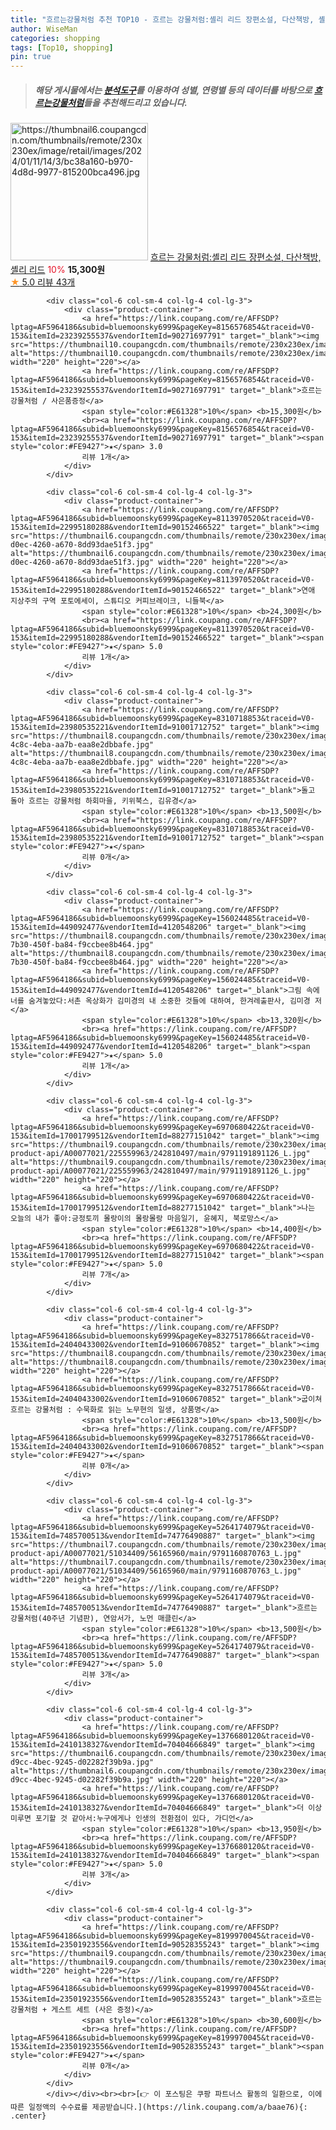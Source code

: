 ```yaml
---
title: "흐르는강물처럼 추천 TOP10 - 흐르는 강물처럼:셸리 리드 장편소설, 다산책방, 셸리 리드"
author: WiseMan
categories: shopping
tags: [Top10, shopping]
pin: true
---
```


> ##### 해당 게시물에서는 [**분석도구**](https://itemscout.io/)를 이용하여 **성별**, **연령별** 등의 데이터를 바탕으로 [**흐르는강물처럼**](https://link.coupang.com/a/baae76)들을 추천해드리고 있습니다.
<div class="container"><div class="row">
            <div class="col-6 col-sm-4 col-lg-4 col-lg-3">
                <div class="product-container">
                    <a href="https://link.coupang.com/re/AFFSDP?lptag=AF5964186&subid=bluemoonsky6999&pageKey=7814559572&traceid=V0-153&itemId=21206700190&vendorItemId=88343119456" target="_blank"><img src="https://thumbnail6.coupangcdn.com/thumbnails/remote/230x230ex/image/retail/images/2024/01/11/14/3/bc38a160-b970-4d8d-9977-815200bca496.jpg" alt="https://thumbnail6.coupangcdn.com/thumbnails/remote/230x230ex/image/retail/images/2024/01/11/14/3/bc38a160-b970-4d8d-9977-815200bca496.jpg" width="220" height="220"></a>
                    <a href="https://link.coupang.com/re/AFFSDP?lptag=AF5964186&subid=bluemoonsky6999&pageKey=7814559572&traceid=V0-153&itemId=21206700190&vendorItemId=88343119456" target="_blank">흐르는 강물처럼:셸리 리드 장편소설, 다산책방, 셸리 리드</a>
                    <span style="color:#E61328">10%</span> <b>15,300원</b>
                    <br><a href="https://link.coupang.com/re/AFFSDP?lptag=AF5964186&subid=bluemoonsky6999&pageKey=7814559572&traceid=V0-153&itemId=21206700190&vendorItemId=88343119456" target="_blank"><span style="color:#FE9427">★</span> 5.0
                    리뷰 43개</a>
                </div>
            </div>
            
            <div class="col-6 col-sm-4 col-lg-4 col-lg-3">
                <div class="product-container">
                    <a href="https://link.coupang.com/re/AFFSDP?lptag=AF5964186&subid=bluemoonsky6999&pageKey=8156576854&traceid=V0-153&itemId=23239255537&vendorItemId=90271697791" target="_blank"><img src="https://thumbnail10.coupangcdn.com/thumbnails/remote/230x230ex/image/vendor_inventory/7f69/8c289e47e0432cf008d7849109b6d77c6309de6b6b1946e2c5d03663c64e.jpg" alt="https://thumbnail10.coupangcdn.com/thumbnails/remote/230x230ex/image/vendor_inventory/7f69/8c289e47e0432cf008d7849109b6d77c6309de6b6b1946e2c5d03663c64e.jpg" width="220" height="220"></a>
                    <a href="https://link.coupang.com/re/AFFSDP?lptag=AF5964186&subid=bluemoonsky6999&pageKey=8156576854&traceid=V0-153&itemId=23239255537&vendorItemId=90271697791" target="_blank">흐르는 강물처럼 / 사은품증정</a>
                    <span style="color:#E61328">10%</span> <b>15,300원</b>
                    <br><a href="https://link.coupang.com/re/AFFSDP?lptag=AF5964186&subid=bluemoonsky6999&pageKey=8156576854&traceid=V0-153&itemId=23239255537&vendorItemId=90271697791" target="_blank"><span style="color:#FE9427">★</span> 3.0
                    리뷰 1개</a>
                </div>
            </div>
            
            <div class="col-6 col-sm-4 col-lg-4 col-lg-3">
                <div class="product-container">
                    <a href="https://link.coupang.com/re/AFFSDP?lptag=AF5964186&subid=bluemoonsky6999&pageKey=8113970520&traceid=V0-153&itemId=22995180288&vendorItemId=90152466522" target="_blank"><img src="https://thumbnail6.coupangcdn.com/thumbnails/remote/230x230ex/image/retail/images/2024/05/31/20/1/de251527-d0ec-4260-a670-8dd93dae51f3.jpg" alt="https://thumbnail6.coupangcdn.com/thumbnails/remote/230x230ex/image/retail/images/2024/05/31/20/1/de251527-d0ec-4260-a670-8dd93dae51f3.jpg" width="220" height="220"></a>
                    <a href="https://link.coupang.com/re/AFFSDP?lptag=AF5964186&subid=bluemoonsky6999&pageKey=8113970520&traceid=V0-153&itemId=22995180288&vendorItemId=90152466522" target="_blank">연애 지상주의 구역 포토에세이, 스튜디오 커피브레이크, 니들북</a>
                    <span style="color:#E61328">10%</span> <b>24,300원</b>
                    <br><a href="https://link.coupang.com/re/AFFSDP?lptag=AF5964186&subid=bluemoonsky6999&pageKey=8113970520&traceid=V0-153&itemId=22995180288&vendorItemId=90152466522" target="_blank"><span style="color:#FE9427">★</span> 5.0
                    리뷰 1개</a>
                </div>
            </div>
            
            <div class="col-6 col-sm-4 col-lg-4 col-lg-3">
                <div class="product-container">
                    <a href="https://link.coupang.com/re/AFFSDP?lptag=AF5964186&subid=bluemoonsky6999&pageKey=8310718853&traceid=V0-153&itemId=23980535221&vendorItemId=91001712752" target="_blank"><img src="https://thumbnail8.coupangcdn.com/thumbnails/remote/230x230ex/image/retail/images/2024/08/27/15/1/2bba3fab-4c8c-4eba-aa7b-eaa8e2dbbafe.jpg" alt="https://thumbnail8.coupangcdn.com/thumbnails/remote/230x230ex/image/retail/images/2024/08/27/15/1/2bba3fab-4c8c-4eba-aa7b-eaa8e2dbbafe.jpg" width="220" height="220"></a>
                    <a href="https://link.coupang.com/re/AFFSDP?lptag=AF5964186&subid=bluemoonsky6999&pageKey=8310718853&traceid=V0-153&itemId=23980535221&vendorItemId=91001712752" target="_blank">돌고 돌아 흐르는 강물처럼 하회마을, 키위북스, 김유경</a>
                    <span style="color:#E61328">10%</span> <b>13,500원</b>
                    <br><a href="https://link.coupang.com/re/AFFSDP?lptag=AF5964186&subid=bluemoonsky6999&pageKey=8310718853&traceid=V0-153&itemId=23980535221&vendorItemId=91001712752" target="_blank"><span style="color:#FE9427">★</span> 
                    리뷰 0개</a>
                </div>
            </div>
            
            <div class="col-6 col-sm-4 col-lg-4 col-lg-3">
                <div class="product-container">
                    <a href="https://link.coupang.com/re/AFFSDP?lptag=AF5964186&subid=bluemoonsky6999&pageKey=156024485&traceid=V0-153&itemId=449092477&vendorItemId=4120548206" target="_blank"><img src="https://thumbnail8.coupangcdn.com/thumbnails/remote/230x230ex/image/retail/images/2018/11/13/12/0/61fa62c1-7b30-450f-ba84-f9ccbee8b464.jpg" alt="https://thumbnail8.coupangcdn.com/thumbnails/remote/230x230ex/image/retail/images/2018/11/13/12/0/61fa62c1-7b30-450f-ba84-f9ccbee8b464.jpg" width="220" height="220"></a>
                    <a href="https://link.coupang.com/re/AFFSDP?lptag=AF5964186&subid=bluemoonsky6999&pageKey=156024485&traceid=V0-153&itemId=449092477&vendorItemId=4120548206" target="_blank">그림 속에 너를 숨겨놓았다:서촌 옥상화가 김미경의 내 소중한 것들에 대하여, 한겨레출판사, 김미경 저</a>
                    <span style="color:#E61328">10%</span> <b>13,320원</b>
                    <br><a href="https://link.coupang.com/re/AFFSDP?lptag=AF5964186&subid=bluemoonsky6999&pageKey=156024485&traceid=V0-153&itemId=449092477&vendorItemId=4120548206" target="_blank"><span style="color:#FE9427">★</span> 5.0
                    리뷰 1개</a>
                </div>
            </div>
            
            <div class="col-6 col-sm-4 col-lg-4 col-lg-3">
                <div class="product-container">
                    <a href="https://link.coupang.com/re/AFFSDP?lptag=AF5964186&subid=bluemoonsky6999&pageKey=6970680422&traceid=V0-153&itemId=17001799512&vendorItemId=88277151042" target="_blank"><img src="https://thumbnail9.coupangcdn.com/thumbnails/remote/230x230ex/image/retail-product-api/A00077021/225559963/242810497/main/9791191891126_L.jpg" alt="https://thumbnail9.coupangcdn.com/thumbnails/remote/230x230ex/image/retail-product-api/A00077021/225559963/242810497/main/9791191891126_L.jpg" width="220" height="220"></a>
                    <a href="https://link.coupang.com/re/AFFSDP?lptag=AF5964186&subid=bluemoonsky6999&pageKey=6970680422&traceid=V0-153&itemId=17001799512&vendorItemId=88277151042" target="_blank">나는 오늘의 내가 좋아:긍정토끼 몰랑이의 몰랑몰랑 마음일기, 윤혜지, 북로망스</a>
                    <span style="color:#E61328">10%</span> <b>14,400원</b>
                    <br><a href="https://link.coupang.com/re/AFFSDP?lptag=AF5964186&subid=bluemoonsky6999&pageKey=6970680422&traceid=V0-153&itemId=17001799512&vendorItemId=88277151042" target="_blank"><span style="color:#FE9427">★</span> 5.0
                    리뷰 7개</a>
                </div>
            </div>
            
            <div class="col-6 col-sm-4 col-lg-4 col-lg-3">
                <div class="product-container">
                    <a href="https://link.coupang.com/re/AFFSDP?lptag=AF5964186&subid=bluemoonsky6999&pageKey=8327517866&traceid=V0-153&itemId=24040433002&vendorItemId=91060670852" target="_blank"><img src="https://thumbnail8.coupangcdn.com/thumbnails/remote/230x230ex/image/vendor_inventory/3759/3ab6038ffff47c2a1d1fe299ea831db94673658c2a74b03a08f1eae399df.jpg" alt="https://thumbnail8.coupangcdn.com/thumbnails/remote/230x230ex/image/vendor_inventory/3759/3ab6038ffff47c2a1d1fe299ea831db94673658c2a74b03a08f1eae399df.jpg" width="220" height="220"></a>
                    <a href="https://link.coupang.com/re/AFFSDP?lptag=AF5964186&subid=bluemoonsky6999&pageKey=8327517866&traceid=V0-153&itemId=24040433002&vendorItemId=91060670852" target="_blank">굽이쳐 흐르는 강물처럼 : 수묵화로 읽는 노무현의 일생, 상품명</a>
                    <span style="color:#E61328">10%</span> <b>13,500원</b>
                    <br><a href="https://link.coupang.com/re/AFFSDP?lptag=AF5964186&subid=bluemoonsky6999&pageKey=8327517866&traceid=V0-153&itemId=24040433002&vendorItemId=91060670852" target="_blank"><span style="color:#FE9427">★</span> 
                    리뷰 0개</a>
                </div>
            </div>
            
            <div class="col-6 col-sm-4 col-lg-4 col-lg-3">
                <div class="product-container">
                    <a href="https://link.coupang.com/re/AFFSDP?lptag=AF5964186&subid=bluemoonsky6999&pageKey=5264174079&traceid=V0-153&itemId=7485700513&vendorItemId=74776490887" target="_blank"><img src="https://thumbnail7.coupangcdn.com/thumbnails/remote/230x230ex/image/retail-product-api/A00077021/51034409/56165960/main/9791160870763_L.jpg" alt="https://thumbnail7.coupangcdn.com/thumbnails/remote/230x230ex/image/retail-product-api/A00077021/51034409/56165960/main/9791160870763_L.jpg" width="220" height="220"></a>
                    <a href="https://link.coupang.com/re/AFFSDP?lptag=AF5964186&subid=bluemoonsky6999&pageKey=5264174079&traceid=V0-153&itemId=7485700513&vendorItemId=74776490887" target="_blank">흐르는 강물처럼(40주년 기념판), 연암서가, 노먼 매클린</a>
                    <span style="color:#E61328">10%</span> <b>13,500원</b>
                    <br><a href="https://link.coupang.com/re/AFFSDP?lptag=AF5964186&subid=bluemoonsky6999&pageKey=5264174079&traceid=V0-153&itemId=7485700513&vendorItemId=74776490887" target="_blank"><span style="color:#FE9427">★</span> 5.0
                    리뷰 3개</a>
                </div>
            </div>
            
            <div class="col-6 col-sm-4 col-lg-4 col-lg-3">
                <div class="product-container">
                    <a href="https://link.coupang.com/re/AFFSDP?lptag=AF5964186&subid=bluemoonsky6999&pageKey=1376680120&traceid=V0-153&itemId=2410138327&vendorItemId=70404666849" target="_blank"><img src="https://thumbnail6.coupangcdn.com/thumbnails/remote/230x230ex/image/retail/images/2020/03/12/18/3/e2428a49-d9cc-4bec-9245-d02282f39b9a.jpg" alt="https://thumbnail6.coupangcdn.com/thumbnails/remote/230x230ex/image/retail/images/2020/03/12/18/3/e2428a49-d9cc-4bec-9245-d02282f39b9a.jpg" width="220" height="220"></a>
                    <a href="https://link.coupang.com/re/AFFSDP?lptag=AF5964186&subid=bluemoonsky6999&pageKey=1376680120&traceid=V0-153&itemId=2410138327&vendorItemId=70404666849" target="_blank">더 이상 미루면 포기할 것 같아서:누구에게나 인생의 전환점이 있다, 가디언</a>
                    <span style="color:#E61328">10%</span> <b>13,950원</b>
                    <br><a href="https://link.coupang.com/re/AFFSDP?lptag=AF5964186&subid=bluemoonsky6999&pageKey=1376680120&traceid=V0-153&itemId=2410138327&vendorItemId=70404666849" target="_blank"><span style="color:#FE9427">★</span> 5.0
                    리뷰 3개</a>
                </div>
            </div>
            
            <div class="col-6 col-sm-4 col-lg-4 col-lg-3">
                <div class="product-container">
                    <a href="https://link.coupang.com/re/AFFSDP?lptag=AF5964186&subid=bluemoonsky6999&pageKey=8199970045&traceid=V0-153&itemId=23501923556&vendorItemId=90528355243" target="_blank"><img src="https://thumbnail9.coupangcdn.com/thumbnails/remote/230x230ex/image/vendor_inventory/fd99/e60d303d0965cbc341902638fbe7a865bfeedcc5ad87e2295fd0a20fc94c.jpg" alt="https://thumbnail9.coupangcdn.com/thumbnails/remote/230x230ex/image/vendor_inventory/fd99/e60d303d0965cbc341902638fbe7a865bfeedcc5ad87e2295fd0a20fc94c.jpg" width="220" height="220"></a>
                    <a href="https://link.coupang.com/re/AFFSDP?lptag=AF5964186&subid=bluemoonsky6999&pageKey=8199970045&traceid=V0-153&itemId=23501923556&vendorItemId=90528355243" target="_blank">흐르는 강물처럼 + 게스트 세트 (사은 증정)</a>
                    <span style="color:#E61328">10%</span> <b>30,600원</b>
                    <br><a href="https://link.coupang.com/re/AFFSDP?lptag=AF5964186&subid=bluemoonsky6999&pageKey=8199970045&traceid=V0-153&itemId=23501923556&vendorItemId=90528355243" target="_blank"><span style="color:#FE9427">★</span> 
                    리뷰 0개</a>
                </div>
            </div>
            </div></div><br><br>[👉 이 포스팅은 쿠팡 파트너스 활동의 일환으로, 이에 따른 일정액의 수수료를 제공받습니다.](https://link.coupang.com/a/baae76){: .center}